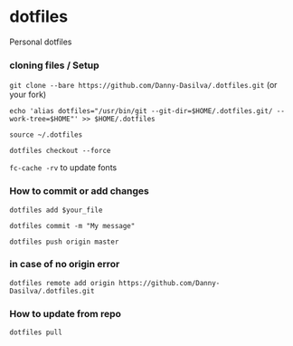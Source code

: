 # dotfiles
Personal dotfiles 


### cloning files / Setup

`git clone --bare https://github.com/Danny-Dasilva/.dotfiles.git` (or your fork)

`echo 'alias dotfiles="/usr/bin/git --git-dir=$HOME/.dotfiles.git/ --work-tree=$HOME"' >> $HOME/.dotfiles`

`source ~/.dotfiles `

`dotfiles checkout --force`

`fc-cache -rv` to update fonts


### How to commit or add changes

`dotfiles add $your_file `

`dotfiles commit -m "My message"`


`dotfiles push origin master`


### in case of no origin error

`dotfiles remote add origin https://github.com/Danny-Dasilva/.dotfiles.git`


### How to update from repo
`dotfiles pull`
